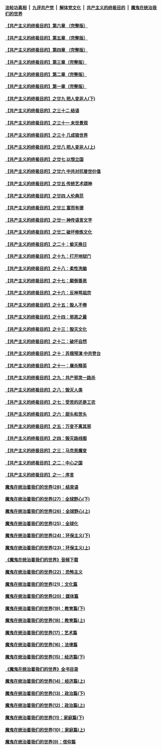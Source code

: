 ####  [法轮功真相](../../../../basic/blob/master/README.md?t=06020731) &nbsp;|&nbsp; [九评共产党](../../../../9ping.md/blob/master/README.md?t=06020731) &nbsp;|&nbsp; [解体党文化](../../../../jtdwh.md/blob/master/README.md?t=06020731)  &nbsp;|&nbsp; [共产主义的终极目的](../../../../gczydzjmd.md/blob/master/README.md?t=06020731) &nbsp;|&nbsp; [魔鬼在统治我们的世界](../../../../mgztzwmdsj.md/blob/master/README.md?t=06020731) 

#### [【共产主义的终极目的】第六章 （完整版）](../pages/nsc422/n11428913.md?t=06020731) 

#### [【共产主义的终极目的】第五章 （完整版）](../pages/nsc422/n11428912.md?t=06020731) 

#### [【共产主义的终极目的】第四章 （完整版）](../pages/nsc422/n11428907.md?t=06020731) 

#### [【共产主义的终极目的】第三章（完整版）](../pages/nsc422/n11428848.md?t=06020731) 

#### [【共产主义的终极目的】第二章（完整版）](../pages/nsc422/n11428831.md?t=06020731) 

#### [【共产主义的终极目的】第一章（完整版）](../pages/nsc422/n11417651.md?t=06020731) 

#### [【共产主义的终极目的】之廿九 把人变非人(下)](../pages/nsc422/n11344140.md?t=06020731) 

#### [【共产主义的终极目的】之三十二 结语](../pages/nsc422/n11360535.md?t=06020731) 

#### [【共产主义的终极目的】之三十一 末世景观](../pages/nsc422/n11351129.md?t=06020731) 

#### [【共产主义的终极目的】之三十 几成狼世界](../pages/nsc422/n11348280.md?t=06020731) 

#### [【共产主义的终极目的】之廿八 把人变非人(上)](../pages/nsc422/n11340492.md?t=06020731) 

#### [【共产主义的终极目的】之廿七 以恨立国](../pages/nsc422/n11336944.md?t=06020731) 

#### [【共产主义的终极目的】之廿六 中共对抗普世价值](../pages/nsc422/n11324785.md?t=06020731) 

#### [【共产主义的终极目的】之廿五 传统艺术颂神](../pages/nsc422/n11296396.md?t=06020731) 

#### [【共产主义的终极目的】之廿四 人伦典范](../pages/nsc422/n11296397.md?t=06020731) 

#### [【共产主义的终极目的】之廿三 富而有德](../pages/nsc422/n11283598.md?t=06020731) 

#### [【共产主义的终极目的】之廿一 神传语言文字](../pages/nsc422/n11263265.md?t=06020731) 

#### [【共产主义的终极目的】之廿二 破坏修炼文化](../pages/nsc422/n11245728.md?t=06020731) 

#### [【共产主义的终极目的】之二十：偷天换日](../pages/nsc422/n11238846.md?t=06020731) 

#### [【共产主义的终极目的】之十九：打开地狱门](../pages/nsc422/n11206376.md?t=06020731) 

#### [【共产主义的终极目的】之十八：柔性洗脑](../pages/nsc422/n11199994.md?t=06020731) 

#### [【共产主义的终极目的】之十七：颠倒善恶](../pages/nsc422/n11179782.md?t=06020731) 

#### [【共产主义的终极目的】之十六：反神骂祖宗](../pages/nsc422/n11166798.md?t=06020731) 

#### [【共产主义的终极目的】之十五：毁人不倦](../pages/nsc422/n11166792.md?t=06020731) 

#### [【共产主义的终极目的】之十四：邪恶之最](../pages/nsc422/n11150249.md?t=06020731) 

#### [【共产主义的终极目的】之十三：毁灭文化](../pages/nsc422/n11135227.md?t=06020731) 

#### [【共产主义的终极目的】之十二：破坏自然](../pages/nsc422/n11135214.md?t=06020731) 

#### [【共产主义的终极目的】之十：苏俄预演 中共登台](../pages/nsc422/n11118424.md?t=06020731) 

#### [【共产主义的终极目的】之十一：屠杀精英](../pages/nsc422/n11118442.md?t=06020731) 

#### [【共产主义的终极目的】之九：共产邪灵一路杀](../pages/nsc422/n11114139.md?t=06020731) 

#### [【共产主义的终极目的】之八：毁灭人类](../pages/nsc422/n11108503.md?t=06020731) 

#### [【共产主义的终极目的】之七：受苦的还是工农](../pages/nsc422/n11101809.md?t=06020731) 

#### [【共产主义的终极目的】之六：甜头和苦头](../pages/nsc422/n11096971.md?t=06020731) 

#### [【共产主义的终极目的】之五：万变不离其邪](../pages/nsc422/n11091285.md?t=06020731) 

#### [【共产主义的终极目的】之四：毁灭路线图](../pages/nsc422/n11086284.md?t=06020731) 

#### [【共产主义的终极目的】之三：马克思魔变](../pages/nsc422/n11061941.md?t=06020731) 

#### [【共产主义的终极目的】之二：中心之国](../pages/nsc422/n11047728.md?t=06020731) 

#### [【共产主义的终极目的】之一：序言](../pages/nsc422/n11086077.md?t=06020731) 

#### [魔鬼在统治着我们的世界(28)：结束语](../pages/nsc422/n10936246.md?t=06020731) 

#### [魔鬼在统治着我们的世界(27)：全球野心(下)](../pages/nsc422/n10928319.md?t=06020731) 

#### [魔鬼在统治着我们的世界(26)：全球野心(上)](../pages/nsc422/n10900318.md?t=06020731) 

#### [魔鬼在统治着我们的世界(25)：全球化](../pages/nsc422/n10788205.md?t=06020731) 

#### [魔鬼在统治着我们的世界(24)：环保主义(下)](../pages/nsc422/n10695307.md?t=06020731) 

#### [魔鬼在统治着我们的世界(23)：环保主义(上)](../pages/nsc422/n10688613.md?t=06020731) 

#### [《魔鬼在统治着我们的世界》音频下载](../pages/nsc422/n10635553.md?t=06020731) 

#### [魔鬼在统治着我们的世界(22)：恐怖主义](../pages/nsc422/n10614727.md?t=06020731) 

#### [魔鬼在统治着我们的世界(21)：文化篇](../pages/nsc422/n10597706.md?t=06020731) 

#### [魔鬼在统治着我们的世界(20)：媒体篇](../pages/nsc422/n10586579.md?t=06020731) 

#### [魔鬼在统治着我们的世界(19)：教育篇(下)](../pages/nsc422/n10564808.md?t=06020731) 

#### [魔鬼在统治着我们的世界(18)：教育篇(上)](../pages/nsc422/n10526970.md?t=06020731) 

#### [魔鬼在统治着我们的世界(17)：艺术篇](../pages/nsc422/n10499093.md?t=06020731) 

#### [魔鬼在统治着我们的世界(16)：法律篇](../pages/nsc422/n10485969.md?t=06020731) 

#### [魔鬼在统治着我们的世界(15)：经济篇(下)](../pages/nsc422/n10469975.md?t=06020731) 

#### [《魔鬼在统治着我们的世界》全书目录](../pages/nsc422/n10464261.md?t=06020731) 

#### [魔鬼在统治着我们的世界(14)：经济篇(上)](../pages/nsc422/n10457370.md?t=06020731) 

#### [魔鬼在统治着我们的世界(13)：政治篇(下)](../pages/nsc422/n10448270.md?t=06020731) 

#### [魔鬼在统治着我们的世界(12)：政治篇(上)](../pages/nsc422/n10444576.md?t=06020731) 

#### [魔鬼在统治着我们的世界(11)：家庭篇(下)](../pages/nsc422/n10440961.md?t=06020731) 

#### [魔鬼在统治着我们的世界(10)：家庭篇(上)](../pages/nsc422/n10435448.md?t=06020731) 

#### [魔鬼在统治着我们的世界(9)：信仰篇](../pages/nsc422/n10432159.md?t=06020731) 

